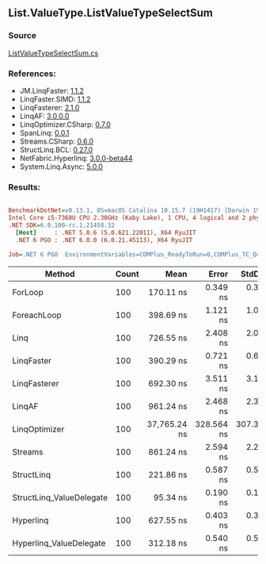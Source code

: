 ﻿## List.ValueType.ListValueTypeSelectSum

### Source
[ListValueTypeSelectSum.cs](../LinqBenchmarks/List/ValueType/ListValueTypeSelectSum.cs)

### References:
- JM.LinqFaster: [1.1.2](https://www.nuget.org/packages/JM.LinqFaster/1.1.2)
- LinqFaster.SIMD: [1.1.2](https://www.nuget.org/packages/LinqFaster.SIMD/1.0.3)
- LinqFasterer: [2.1.0](https://www.nuget.org/packages/LinqFasterer/2.1.0)
- LinqAF: [3.0.0.0](https://www.nuget.org/packages/LinqAF/3.0.0.0)
- LinqOptimizer.CSharp: [0.7.0](https://www.nuget.org/packages/LinqOptimizer.CSharp/0.7.0)
- SpanLinq: [0.0.1](https://www.nuget.org/packages/SpanLinq/0.0.1)
- Streams.CSharp: [0.6.0](https://www.nuget.org/packages/Streams.CSharp/0.6.0)
- StructLinq.BCL: [0.27.0](https://www.nuget.org/packages/StructLinq/0.27.0)
- NetFabric.Hyperlinq: [3.0.0-beta44](https://www.nuget.org/packages/NetFabric.Hyperlinq/3.0.0-beta44)
- System.Linq.Async: [5.0.0](https://www.nuget.org/packages/System.Linq.Async/5.0.0)

### Results:
``` ini

BenchmarkDotNet=v0.13.1, OS=macOS Catalina 10.15.7 (19H1417) [Darwin 19.6.0]
Intel Core i5-7360U CPU 2.30GHz (Kaby Lake), 1 CPU, 4 logical and 2 physical cores
.NET SDK=6.0.100-rc.1.21458.32
  [Host]     : .NET 5.0.6 (5.0.621.22011), X64 RyuJIT
  .NET 6 PGO : .NET 6.0.0 (6.0.21.45113), X64 RyuJIT

Job=.NET 6 PGO  EnvironmentVariables=COMPlus_ReadyToRun=0,COMPlus_TC_QuickJitForLoops=1,COMPlus_TieredPGO=1  Runtime=.NET 6.0  

```
|                   Method | Count |         Mean |      Error |     StdDev |          Ratio | RatioSD |  Gen 0 | Allocated |
|------------------------- |------ |-------------:|-----------:|-----------:|---------------:|--------:|-------:|----------:|
|                  ForLoop |   100 |    170.11 ns |   0.349 ns |   0.326 ns |       baseline |         |      - |         - |
|              ForeachLoop |   100 |    398.69 ns |   1.121 ns |   1.048 ns |   2.34x slower |   0.01x |      - |         - |
|                     Linq |   100 |    726.55 ns |   2.408 ns |   2.011 ns |   4.27x slower |   0.02x | 0.0458 |      96 B |
|               LinqFaster |   100 |    390.29 ns |   0.721 ns |   0.639 ns |   2.29x slower |   0.01x |      - |         - |
|             LinqFasterer |   100 |    692.30 ns |   3.511 ns |   3.112 ns |   4.07x slower |   0.02x | 3.0670 |   6,424 B |
|                   LinqAF |   100 |    961.24 ns |   2.468 ns |   2.309 ns |   5.65x slower |   0.01x |      - |         - |
|            LinqOptimizer |   100 | 37,765.24 ns | 328.564 ns | 307.339 ns | 222.01x slower |   1.78x | 9.4604 |  19,829 B |
|                  Streams |   100 |    861.24 ns |   2.594 ns |   2.299 ns |   5.06x slower |   0.02x | 0.1717 |     360 B |
|               StructLinq |   100 |    221.86 ns |   0.587 ns |   0.549 ns |   1.30x slower |   0.00x | 0.0191 |      40 B |
| StructLinq_ValueDelegate |   100 |     95.34 ns |   0.190 ns |   0.178 ns |   1.78x faster |   0.00x |      - |         - |
|                Hyperlinq |   100 |    627.55 ns |   0.403 ns |   0.314 ns |   3.69x slower |   0.01x |      - |         - |
|  Hyperlinq_ValueDelegate |   100 |    312.18 ns |   0.540 ns |   0.505 ns |   1.84x slower |   0.00x |      - |         - |

